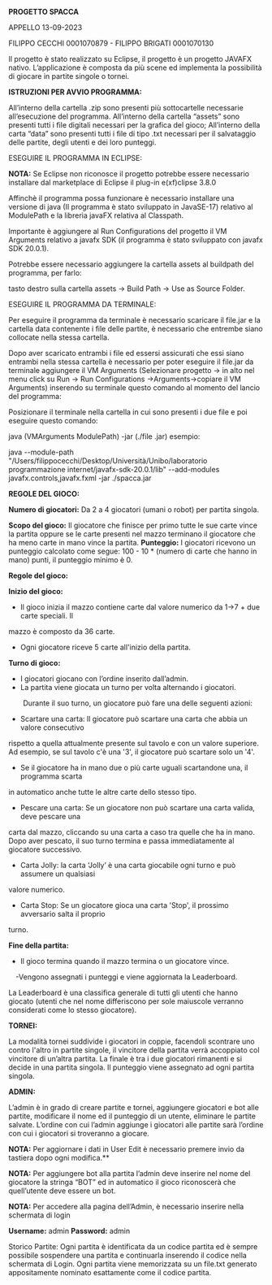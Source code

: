 **PROGETTO SPACCA** 

APPELLO 13-09-2023 

FILIPPO CECCHI 0001070879  -  FILIPPO BRIGATI 0001070130 

Il progetto è stato realizzato su Eclipse, il progetto è un progetto JAVAFX nativo. L’applicazione è composta da più scene ed implementa la possibilità di giocare in partite singole o tornei.  

**ISTRUZIONI PER AVVIO PROGRAMMA:** 

All’interno della cartella .zip sono presenti più sottocartelle necessarie all’esecuzione del programma. All’interno della cartella “assets” sono presenti tutti i file digitali necessari per la grafica del gioco; All’interno della carta “data” sono presenti tutti i file di tipo .txt necessari per il salvataggio delle partite, degli utenti e dei loro punteggi. 

ESEGUIRE IL PROGRAMMA IN ECLIPSE: 

**NOTA:** Se Eclipse non riconosce il progetto potrebbe essere necessario installare dal marketplace di Eclipse il plug-in e(xf)clipse 3.8.0

Affinchè il programma possa funzionare è necessario installare una versione di java (Il programma è stato sviluppato in JavaSE-17) relativo al ModulePath e la libreria javaFX relativa al Classpath.  

Importante è aggiungere al Run Configurations del progetto il VM Arguments relativo a javafx SDK (il programma è stato sviluppato con javafx SDK 20.0.1). 

Potrebbe essere necessario aggiungere la cartella assets al buildpath del programma, per farlo: 

tasto destro sulla cartella assets -> Build Path -> Use as Source Folder. 

ESEGUIRE IL PROGRAMMA DA TERMINALE: 

Per eseguire il programma da terminale è necessario scaricare il file.jar e la cartella data contenente i file delle partite, è necessario che entrembe siano collocate nella stessa cartella. 

Dopo aver scaricato entrambi i file ed essersi assicurati che essi siano entrambi nella stessa cartella è necessario per poter eseguire il file.jar da terminale aggiungere il VM Arguments (Selezionare progetto -> in alto nel menu click su Run -> Run Configurations ->Arguments->copiare il VM Arguments) inserendo su terminale questo comando al momento del lancio del programma: 

Posizionare il terminale nella cartella in cui sono presenti i due file e poi eseguire questo comando: 

java (VMArguments ModulePath) -jar (./file .jar) esempio: 

java --module-path "/Users/filippocecchi/Desktop/Università/Unibo/laboratorio programmazione internet/javafx-sdk-20.0.1/lib" --add-modules javafx.controls,javafx.fxml -jar ./spacca.jar

**REGOLE DEL GIOCO:** 

**Numero di giocatori:** Da 2 a 4 giocatori (umani o robot) per partita singola. 

**Scopo del gioco:** Il giocatore che finisce per primo tutte le sue carte vince la partita oppure se le carte presenti nel mazzo terminano il giocatore che ha meno carte in mano vince la partita. **Punteggio:** I giocatori ricevono un punteggio calcolato come segue: 100 - 10 \* (numero di carte che hanno in mano) punti, il punteggio minimo è 0. 

**Regole del gioco:**  

**Inizio del gioco:** 

- Il gioco inizia il mazzo contiene carte dal valore numerico da 1->7 + due carte speciali. Il 

mazzo è composto da 36 carte. 

- Ogni giocatore riceve 5 carte all'inizio della partita. 

**Turno di gioco:** 

- I giocatori giocano con l’ordine inserito dall’admin. 
- La partita viene giocata un turno per volta alternando i giocatori. 

`    `Durante il suo turno, un giocatore può fare una delle seguenti azioni: 

- Scartare una carta: Il giocatore può scartare una carta che abbia un valore consecutivo 

rispetto a quella attualmente presente sul tavolo e con un valore superiore. Ad esempio, se sul tavolo c'è una '3', il giocatore può scartare solo un '4'. 

- Se il giocatore ha in mano due o più carte uguali scartandone una, il programma scarta 

in automatico anche tutte le altre carte dello stesso tipo. 

- Pescare una carta: Se un giocatore non può scartare una carta valida, deve pescare una 

carta dal mazzo, cliccando su una carta a caso tra quelle che ha in mano. Dopo aver pescato, il suo turno termina e passa immediatamente al giocatore successivo. 

- Carta Jolly: la carta ‘Jolly’ è una carta giocabile ogni turno e può assumere un qualsiasi 

valore numerico.  

- Carta Stop: Se un giocatore gioca una carta 'Stop', il prossimo avversario salta il proprio 

turno.  

**Fine della partita:** 

- Il gioco termina quando il mazzo termina o un giocatore vince. 

`  `-Vengono assegnati i punteggi e viene aggiornata la Leaderboard. 

La Leaderboard è una classifica generale di tutti gli utenti che hanno giocato (utenti che nel nome differiscono per sole maiuscole verranno considerati come lo stesso giocatore). 

**TORNEI:** 

La modalità tornei suddivide i giocatori in coppie, facendoli scontrare uno contro l'altro in partite singole, il vincitore della partita verrà accoppiato col vincitore di un’altra partita. La finale è tra i due giocatori rimanenti e si decide in una partita singola. Il punteggio viene assegnato ad ogni partita singola. 

**ADMIN:** 

L’admin è in grado di creare partite e tornei, aggiungere giocatori e bot alle partite, modificare il nome ed il punteggio di un utente, eliminare le partite salvate. L’ordine con cui l’admin aggiunge i giocatori alle partite sarà l’ordine con cui i giocatori si troveranno a giocare.  

**NOTA:** Per aggiornare i dati in User Edit è necessario premere invio da tastiera dopo ogni modifica.** 

**NOTA:** Per aggiungere bot alla partita l’admin deve inserire nel nome del giocatore la stringa “BOT” ed in automatico il gioco riconoscerà che quell’utente deve essere un bot. 

**NOTA:** Per accedere alla pagina dell’Admin, è necessario inserire nella schermata di login 

**Username:** admin  **Password:** admin 

Storico Partite: Ogni partita è identificata da un codice partita ed è sempre possibile sospendere una partita e continuarla inserendo il codice nella schermata di Login. Ogni partita viene memorizzata su un file.txt generato appositamente nominato esattamente come il codice partita.
